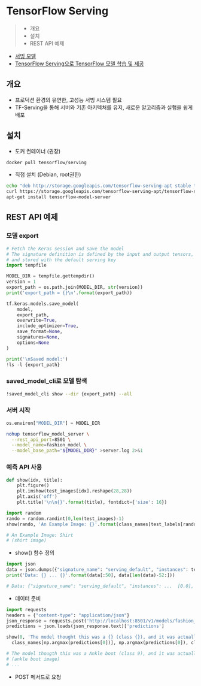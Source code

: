# TensorFlow Serving

> - 개요
> - 설치
> - REST API 예제

- [서빙 모델](https://www.tensorflow.org/tfx/guide/serving)
- [TensorFlow Serving으로 TensorFlow 모델 학습 및 제공](https://www.tensorflow.org/tfx/tutorials/serving/rest_simple)

## 개요

- 프로덕션 환경의 유연한, 고성능 서빙 시스템 필요
- TF-Serving을 통해 서버와 기존 아키텍처를 유지, 새로운 알고리즘과 실험을 쉽게 배포

## 설치

- 도커 컨테이너 (권장)
~~~Bash
docker pull tensorflow/serving
~~~

- 직접 설치 (Debian, root권한)
~~~Bash
echo "deb http://storage.googleapis.com/tensorflow-serving-apt stable tensorflow-model-server tensorflow-model-server-universal" | tee /etc/apt/sources.list.d/tensorflow-serving.list && \
curl https://storage.googleapis.com/tensorflow-serving-apt/tensorflow-serving.release.pub.gpg | apt-key add -
apt-get install tensorflow-model-server
~~~

## REST API 예제
### 모델 export

~~~Python
# Fetch the Keras session and save the model
# The signature definition is defined by the input and output tensors,
# and stored with the default serving key
import tempfile

MODEL_DIR = tempfile.gettempdir()
version = 1
export_path = os.path.join(MODEL_DIR, str(version))
print('export_path = {}\n'.format(export_path))

tf.keras.models.save_model(
    model,
    export_path,
    overwrite=True,
    include_optimizer=True,
    save_format=None,
    signatures=None,
    options=None
)

print('\nSaved model:')
!ls -l {export_path}
~~~

### saved_model_cli로 모델 탐색

~~~Bash
!saved_model_cli show --dir {export_path} --all
~~~

### 서버 시작
~~~Python
os.environ["MODEL_DIR"] = MODEL_DIR
~~~

~~~Bash
nohup tensorflow_model_server \
  --rest_api_port=8501 \
  --model_name=fashion_model \
  --model_base_path="${MODEL_DIR}" >server.log 2>&1
~~~

### 예측 API 사용
~~~Python
def show(idx, title):
    plt.figure()
    plt.imshow(test_images[idx].reshape(28,28))
    plt.axis('off')
    plt.title('\n\n{}'.format(title), fontdict={'size': 16})

import random
rando = random.randint(0,len(test_images)-1)
show(rando, 'An Example Image: {}'.format(class_names[test_labels[rando]]))

# An Example Image: Shirt
# (shirt image)
~~~
- show() 함수 정의

~~~Python
import json
data = json.dumps({"signature_name": "serving_default", "instances": test_images[0:3].tolist()})
print('Data: {} ... {}'.format(data[:50], data[len(data)-52:]))

# Data: {"signature_name": "serving_default", "instances": ...  [0.0], [0.0], [0.0], [0.0], [0.0], [0.0], [0.0]]]]}
~~~
- 데이터 준비

~~~Python
import requests
headers = {"content-type": "application/json"}
json_response = requests.post('http://localhost:8501/v1/models/fashion_model:predict', data=data, headers=headers)
predictions = json.loads(json_response.text)['predictions']

show(0, 'The model thought this was a {} (class {}), and it was actually a {} (class {})'.format(
  class_names[np.argmax(predictions[0])], np.argmax(predictions[0]), class_names[test_labels[0]], test_labels[0]))

# The model thougth this was a Ankle boot (class 9), and it was actually a Ankle boot (class 9)
# (ankle boot image)
# ...
~~~
- POST 메서드로 요청

